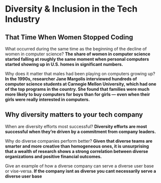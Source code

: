 # Diversity & Inclusion in the Tech Industry

## That Time When Women Stopped Coding

What occurred during the same time as the beginning of the decline of women in computer science?
**The share of women in computer science started falling at roughly the same moment when personal computers started showing up in U.S. homes in significant numbers.**

Why does it matter that males had been playing on computers growing up?
**In the 1990s, researcher Jane Margolis interviewed hundreds of computer science students at Carnegie Mellon University, which had one of the top programs in the country. She found that families were much more likely to buy computers for boys than for girls — even when their girls were really interested in computers.**

## Why diversity matters to your tech company

When are diversity efforts most successful?
**Diversity efforts are most successful when they’re driven by a commitment from company leaders.**

Why do diverse companies perform better?
**Given that diverse teams are smarter and more creative than homogeneous ones, it is unsurprising that a wealth of research shows a strong correlation between diverse organizations and positive financial outcomes.**

Give an example of how a diverse company can serve a diverse user base or vise-versa.
**If the company isnt as diverse you cant necessarily serve a diverse user base**
